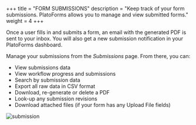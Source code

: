 +++
title = "FORM SUBMISSIONS"
description = "Keep track of your form submissions. PlatoForms allows you to manage and view submitted forms."
weight = 4
+++

Once a user fills in and submits a form, an email with the generated PDF is sent to your inbox. You will also get a new submission notification in your PlatoForms dashboard.

Manage your submissions from the *Submissions* page. From there, you can:

* View submissions data
* View workflow progress and submissions
* Search by submission data
* Export all raw data in CSV format
* Download, re-generate or delete a PDF
* Look-up any submission revisions
* Download attached files (if your form has any Upload File fields)




![submission](/images/submission.png)